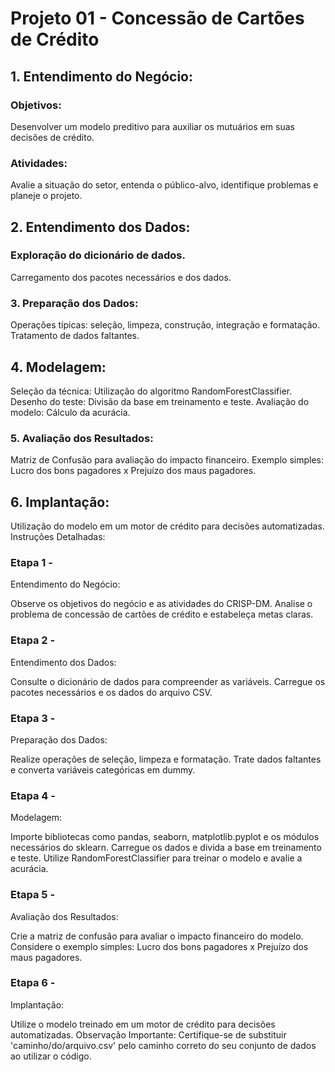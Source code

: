 # Projeto 01 - Concessão de Cartões de Crédito

## 1. Entendimento do Negócio:

### Objetivos: 
Desenvolver um modelo preditivo para auxiliar os mutuários em suas decisões de crédito.

### Atividades: 
Avalie a situação do setor, entenda o público-alvo, identifique problemas e planeje o projeto.

## 2. Entendimento dos Dados:

### Exploração do dicionário de dados.
Carregamento dos pacotes necessários e dos dados.

### 3. Preparação dos Dados:

Operações típicas: seleção, limpeza, construção, integração e formatação.
Tratamento de dados faltantes.

## 4. Modelagem:

Seleção da técnica: Utilização do algoritmo RandomForestClassifier.
Desenho do teste: Divisão da base em treinamento e teste.
Avaliação do modelo: Cálculo da acurácia.

### 5. Avaliação dos Resultados:

Matriz de Confusão para avaliação do impacto financeiro.
Exemplo simples: Lucro dos bons pagadores x Prejuízo dos maus pagadores.

## 6. Implantação:

Utilização do modelo em um motor de crédito para decisões automatizadas.
Instruções Detalhadas:

### Etapa 1 - 

Entendimento do Negócio:

Observe os objetivos do negócio e as atividades do CRISP-DM.
Analise o problema de concessão de cartões de crédito e estabeleça metas claras.

### Etapa 2 - 

Entendimento dos Dados:

Consulte o dicionário de dados para compreender as variáveis.
Carregue os pacotes necessários e os dados do arquivo CSV.

### Etapa 3 - 

Preparação dos Dados:

Realize operações de seleção, limpeza e formatação.
Trate dados faltantes e converta variáveis categóricas em dummy.

### Etapa 4 - 

Modelagem:

Importe bibliotecas como pandas, seaborn, matplotlib.pyplot e os módulos necessários do sklearn.
Carregue os dados e divida a base em treinamento e teste.
Utilize RandomForestClassifier para treinar o modelo e avalie a acurácia.

### Etapa 5 - 

Avaliação dos Resultados:

Crie a matriz de confusão para avaliar o impacto financeiro do modelo.
Considere o exemplo simples: Lucro dos bons pagadores x Prejuízo dos maus pagadores.

### Etapa 6 - 

Implantação:

Utilize o modelo treinado em um motor de crédito para decisões automatizadas.
Observação Importante:
Certifique-se de substituir 'caminho/do/arquivo.csv' pelo caminho correto do seu conjunto de dados ao utilizar o código.
